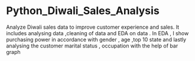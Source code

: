 # Python_Diwali_Sales_Analysis
 Analyze Diwali sales data to improve customer experience and sales.
 It includes analysing data ,cleaning of data and EDA on data .
 In EDA , I show purchasing power in accordance with gender , age ,top 10 state and lastly analysing the customer marital status , occupation with the help of bar graph
